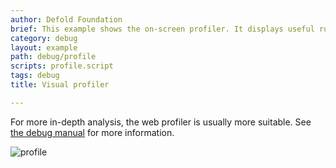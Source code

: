 ```yaml
---
author: Defold Foundation
brief: This example shows the on-screen profiler. It displays useful runtime information.
category: debug
layout: example
path: debug/profile
scripts: profile.script
tags: debug
title: Visual profiler

---
```



For more in-depth analysis, the web profiler is usually more suitable. See [the debug manual](/manuals/debugging) for more information.

![profile](profile.png)